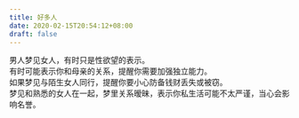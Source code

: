 ```yaml
---
title: 好多人
date: 2020-02-15T20:54:12+08:00
draft: false
---
```


男人梦见女人，有时只是性欲望的表示。<br>
有时可能表示你和母亲的关系，提醒你需要加强独立能力。<br>
如果梦见与陌生女人同行，提醒你要小心防备钱财丢失或被窃。<br>
梦见和熟悉的女人在一起，梦里关系暧昧，表示你私生活可能不太严谨，当心会影响名誉。<br>

